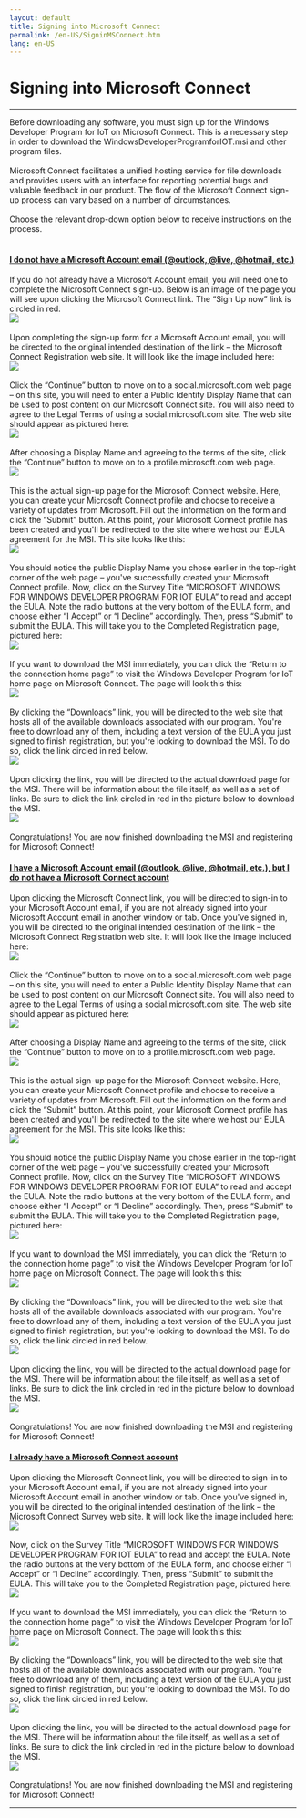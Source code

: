 ```yaml
---
layout: default
title: Signing into Microsoft Connect
permalink: /en-US/SigninMSConnect.htm
lang: en-US
---
```


<div class="container">
  <h1>Signing into Microsoft Connect</h1>
  <hr/>
  Before downloading any software, you must sign up for the Windows Developer Program for IoT on Microsoft Connect. This is a necessary step in order to download the WindowsDeveloperProgramforIOT.msi and other program files.
  <br/><br/>
  Microsoft Connect facilitates a unified hosting service for file downloads and provides users with an interface for reporting potential bugs and valuable feedback in our product. The flow of the Microsoft Connect sign-up process can vary based on a number of circumstances.
  <br/><br/>
  Choose the relevant drop-down option below to receive instructions on the process.
  <br/><br/>

  <div class="panel-group" id="accordion">
    <div class="panel panel-default">
      <div class="panel-heading">
        <h4 class="panel-title">
          <a data-toggle="collapse" data-parent="#accordion" href="#collapseOne">
            I do not have a Microsoft Account email (@outlook, @live, @hotmail, etc.)
          </a>
        </h4>
      </div>
      <div id="collapseOne" class="panel-collapse collapse">
        <div class="panel-body">
          If you do not already have a Microsoft Account email, you will need one to complete the Microsoft Connect sign-up. Below is an image of the page you will see upon clicking the Microsoft Connect link. The “Sign Up now” link is circled in red.
	      <br/><img src="{{site.baseurl}}/Resources/images/MSConnectSignup.png"><br/><br/>
          Upon completing the sign-up form for a Microsoft Account email, you will be directed to the original intended destination of the link – the Microsoft Connect Registration web site.  It will look like the image included here:
          <br/><img src="{{site.baseurl}}/Resources/images/MSConnectRegistration.png"><br/><br/>
          Click the “Continue” button to move on to a social.microsoft.com web page – on this site, you will need to enter a Public Identity Display Name that can be used to post content on our Microsoft Connect site.  You will also need to agree to the Legal Terms of using a social.microsoft.com site.  The web site should appear as pictured here:
          <br/><img src="{{site.baseurl}}/Resources/images/MSConnectCreateProfile.png"><br/><br/>
          After choosing a Display Name and agreeing to the terms of the site, click the “Continue” button to move on to a profile.microsoft.com web page.
          <br/><img src="{{site.baseurl}}/Resources/images/MSConnectProfileRegister.png"><br/><br/>
          This is the actual sign-up page for the Microsoft Connect website.  Here, you can create your Microsoft Connect profile and choose to receive a variety of updates from Microsoft.  Fill out the information on the form and click the “Submit” button.  At this point, your Microsoft Connect profile has been created and you'll be redirected to the site where we host our EULA agreement for the MSI.  This site looks like this:
          <br/><img src="{{site.baseurl}}/Resources/images/MSConnectSurvey.png"><br/><br/>
	      You should notice the public Display Name you chose earlier in the top-right corner of the web page – you've successfully created your Microsoft Connect profile.  Now, click on the Survey Title “MICROSOFT WINDOWS FOR WINDOWS DEVELOPER PROGRAM FOR IOT EULA” to read and accept the EULA.  Note the radio buttons at the very bottom of the EULA form, and choose either “I Accept” or “I Decline” accordingly.  Then, press “Submit” to submit the EULA.  This will take you to the Completed Registration page, pictured here:
          <br/><img src="{{site.baseurl}}/Resources/images/MSConnectEULAThankYou.png"><br/><br/>
          If you want to download the MSI immediately, you can click the “Return to the connection home page” to visit the Windows Developer Program for IoT home page on Microsoft Connect.  The page will look this this:
          <br/><img src="{{site.baseurl}}/Resources/images/MSConnectWOD.png"><br/><br/>
	      By clicking the “Downloads” link, you will be directed to the web site that hosts all of the available downloads associated with our program.  You're free to download any of them, including a text version of the EULA you just signed to finish registration, but you're looking to download the MSI.  To do so, click the link circled in red below.
          <br/><img src="{{site.baseurl}}/Resources/images/MSConnectDownload.png"><br/><br/>
	      Upon clicking the link, you will be directed to the actual download page for the MSI.  There will be information about the file itself, as well as a set of links.  Be sure to click the link circled in red in the picture below to download the MSI.
	      <br/><img src="{{site.baseurl}}/Resources/images/ConnectDownloadClarification.png"><br/><br/>
          Congratulations! You are now finished downloading the MSI and registering for Microsoft Connect!
        </div>
      </div>
    </div>
    <div class="panel panel-default">
      <div class="panel-heading">
        <h4 class="panel-title">
          <a data-toggle="collapse" data-parent="#accordion" href="#collapseTwo">
            I have a Microsoft Account email (@outlook, @live, @hotmail, etc.), but I do not have a Microsoft Connect account
          </a>
        </h4>
      </div>
      <div id="collapseTwo" class="panel-collapse collapse">
        <div class="panel-body">
	      Upon clicking the Microsoft Connect link, you will be directed to sign-in to your Microsoft Account email, if you are not already signed into your Microsoft Account email in another window or tab. Once you've signed in, you will be directed to the original intended destination of the link – the Microsoft Connect Registration web site. It will look like the image included here:
		  <br/><img src="{{site.baseurl}}/Resources/images/MSConnectRegistration.png"><br/><br/>
		  Click the “Continue” button to move on to a social.microsoft.com web page – on this site, you will need to enter a Public Identity Display Name that can be used to post content on our Microsoft Connect site. You will also need to agree to the Legal Terms of using a social.microsoft.com site. The web site should appear as pictured here:
          <br/><img src="{{site.baseurl}}/Resources/images/MSConnectCreateProfile.png"><br/><br/>
          After choosing a Display Name and agreeing to the terms of the site, click the “Continue” button to move on to a profile.microsoft.com web page.
          <br/><img src="{{site.baseurl}}/Resources/images/MSConnectProfileRegister.png"><br/><br/>
          This is the actual sign-up page for the Microsoft Connect website.  Here, you can create your Microsoft Connect profile and choose to receive a variety of updates from Microsoft.  Fill out the information on the form and click the “Submit” button.  At this point, your Microsoft Connect profile has been created and you'll be redirected to the site where we host our EULA agreement for the MSI.  This site looks like this:
          <br/><img src="{{site.baseurl}}/Resources/images/MSConnectSurvey.png"><br/><br/>
	      You should notice the public Display Name you chose earlier in the top-right corner of the web page – you've successfully created your Microsoft Connect profile.  Now, click on the Survey Title “MICROSOFT WINDOWS FOR WINDOWS DEVELOPER PROGRAM FOR IOT EULA” to read and accept the EULA.  Note the radio buttons at the very bottom of the EULA form, and choose either “I Accept” or “I Decline” accordingly.  Then, press “Submit” to submit the EULA.  This will take you to the Completed Registration page, pictured here:
          <br/><img src="{{site.baseurl}}/Resources/images/MSConnectEULAThankYou.png"><br/><br/>
          If you want to download the MSI immediately, you can click the “Return to the connection home page” to visit the Windows Developer Program for IoT home page on Microsoft Connect.  The page will look this this:
          <br/><img src="{{site.baseurl}}/Resources/images/MSConnectWOD.png"><br/><br/>
	      By clicking the “Downloads” link, you will be directed to the web site that hosts all of the available downloads associated with our program.  You're free to download any of them, including a text version of the EULA you just signed to finish registration, but you're looking to download the MSI.  To do so, click the link circled in red below.
          <br/><img src="{{site.baseurl}}/Resources/images/MSConnectDownload.png"><br/><br/>
	      Upon clicking the link, you will be directed to the actual download page for the MSI.  There will be information about the file itself, as well as a set of links.  Be sure to click the link circled in red in the picture below to download the MSI.
	      <br/><img src="{{site.baseurl}}/Resources/images/ConnectDownloadClarification.png"><br/><br/>
          Congratulations! You are now finished downloading the MSI and registering for Microsoft Connect!
        </div>
      </div>
    </div>
    <div class="panel panel-default">
      <div class="panel-heading">
        <h4 class="panel-title">
          <a data-toggle="collapse" data-parent="#accordion" href="#collapseThree">
            I already have a Microsoft Connect account
          </a>
        </h4>
      </div>
      <div id="collapseThree" class="panel-collapse collapse">
        <div class="panel-body">
		  Upon clicking the Microsoft Connect link, you will be directed to sign-in to your Microsoft Account email, if you are not already signed into your Microsoft Account email in another window or tab. Once you've signed in, you will be directed to the original intended destination of the link – the Microsoft Connect Survey web site. It will look like the image included here:
		  <br/><img src="{{site.baseurl}}/Resources/images/MSConnectSurvey.png"><br/><br/>
	      Now, click on the Survey Title “MICROSOFT WINDOWS FOR WINDOWS DEVELOPER PROGRAM FOR IOT EULA” to read and accept the EULA. Note the radio buttons at the very bottom of the EULA form, and choose either “I Accept” or “I Decline” accordingly. Then, press “Submit” to submit the EULA. This will take you to the Completed Registration page, pictured here:
          <br/><img src="{{site.baseurl}}/Resources/images/MSConnectEULAThankYou.png"><br/><br/>
          If you want to download the MSI immediately, you can click the “Return to the connection home page” to visit the Windows Developer Program for IoT home page on Microsoft Connect.  The page will look this this:
          <br/><img src="{{site.baseurl}}/Resources/images/MSConnectWOD.png"><br/><br/>
	      By clicking the “Downloads” link, you will be directed to the web site that hosts all of the available downloads associated with our program.  You're free to download any of them, including a text version of the EULA you just signed to finish registration, but you're looking to download the MSI.  To do so, click the link circled in red below.
          <br/><img src="{{site.baseurl}}/Resources/images/MSConnectDownload.png"><br/><br/>
	      Upon clicking the link, you will be directed to the actual download page for the MSI.  There will be information about the file itself, as well as a set of links.  Be sure to click the link circled in red in the picture below to download the MSI.
	      <br/><img src="{{site.baseurl}}/Resources/images/ConnectDownloadClarification.png"><br/><br/>
          Congratulations! You are now finished downloading the MSI and registering for Microsoft Connect!
        </div>
      </div>
    </div>
  </div>
  <hr/>
</div>
